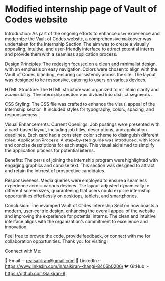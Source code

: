 # Modified internship page of Vault of Codes website
Introduction:
As part of the ongoing efforts to enhance user experience and modernize the Vault of Codes website, a comprehensive makeover was undertaken for the Internship Section. The aim was to create a visually appealing, intuitive, and user-friendly interface to attract potential interns and provide them with a seamless application process.

Design Principles:
The redesign focused on a clean and minimalist design, with an emphasis on easy navigation. Colors were chosen to align with the Vault of Codes branding, ensuring consistency across the site. The layout was designed to be responsive, catering to users on various devices.

HTML Structure:
The HTML structure was organized to maintain clarity and accessibility. The internship section was divided into distinct segments .

CSS Styling:
The CSS file was crafted to enhance the visual appeal of the internship section. It included styles for typography, colors, spacing, and responsiveness.

Visual Enhancements:
Current Openings: Job postings were presented with a card-based layout, including job titles, descriptions, and application deadlines. Each card had a consistent color scheme to distinguish different roles.
Application Process: A step-by-step guide was introduced, with icons and concise descriptions for each stage. This visual aid aimed to simplify the application process for potential interns.

Benefits: The perks of joining the internship program were highlighted with engaging graphics and concise text. This section was designed to attract and retain the interest of prospective candidates.

Responsiveness:
Media queries were employed to ensure a seamless experience across various devices. The layout adjusted dynamically to different screen sizes, guaranteeing that users could explore internship opportunities effortlessly on desktops, tablets, and smartphones.

Conclusion:
The revamped Vault of Codes Internship Section now boasts a modern, user-centric design, enhancing the overall appeal of the website and improving the experience for potential interns. The clean and intuitive interface aligns with the organization's commitment to excellence and innovation.

Feel free to browse the code, provide feedback, or connect with me for collaboration opportunities. 
Thank you for visiting!

Connect with Me:

📧 Email :- realsaikiran@gmail.com 
🔗 LinkedIn :- https://www.linkedin.com/in/saikiran-khangi-8406b0206/
🐦 GitHub :- https://github.com/Saikiran-8

